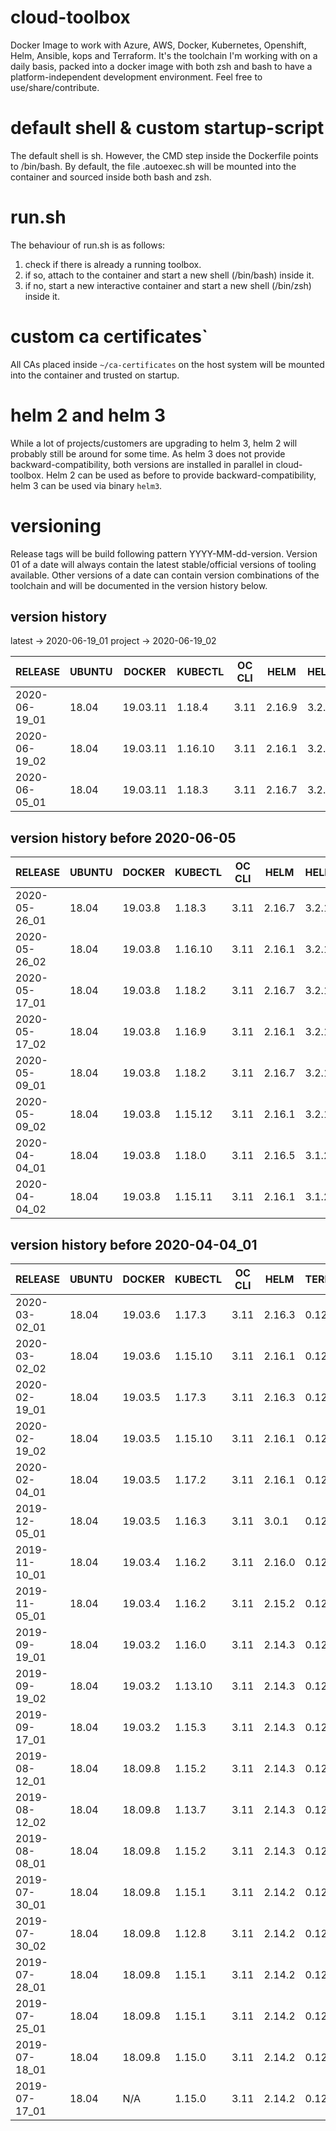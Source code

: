 # cloud-toolbox
Docker Image to work with Azure, AWS, Docker, Kubernetes, Openshift, Helm, Ansible, kops and Terraform.
It's the toolchain I'm working with on a daily basis, packed into a docker image with both zsh and bash to have a 
platform-independent development environment.
Feel free to use/share/contribute.

# default shell & custom startup-script
The default shell is sh.
However, the CMD step inside the Dockerfile points to /bin/bash.
By default, the file .autoexec.sh will be mounted into the container and sourced inside both bash and zsh.

# run.sh
The behaviour of run.sh is as follows:
1. check if there is already a running toolbox.
1. if so, attach to the container and start a new shell (/bin/bash) inside it.
1. if no, start a new interactive container and start a new shell (/bin/zsh) inside it.

# custom ca certificates`
All CAs placed inside ```~/ca-certificates``` on the host system will be mounted into the container and trusted on startup.

# helm 2 and helm 3
While a lot of projects/customers are upgrading to helm 3, helm 2 will probably still be around for some time.
As helm 3 does not provide backward-compatibility, both versions are installed in parallel in cloud-toolbox.
Helm 2 can be used as before to provide backward-compatibility, helm 3 can be used via binary `helm3`. 

# versioning 
Release tags will be build following pattern YYYY-MM-dd-version.
Version 01 of a date will always contain the latest stable/official versions of tooling available.
Other versions of a date can contain version combinations of the toolchain and will be documented in the version history
below.

## version history
latest -> 2020-06-19_01
project -> 2020-06-19_02

| RELEASE       | UBUNTU | DOCKER   | KUBECTL  | OC CLI | HELM   | HELM3   | TERRAFORM | AWS CLI  | AZ CLI | GCLOUD SDK | KOPS   | ANSIBLE | JINJA2 | OPENSSH |
|---------------|--------|----------|----------|--------|--------|---------|-----------|----------|--------|------------|--------|---------|--------|---------|
| 2020-06-19_01 | 18.04  | 19.03.11 | 1.18.4   | 3.11   | 2.16.9 | 3.2.4   | 0.12.26   | 1.18.84  | 2.7.0  | 297.0.1    | 1.17.0 | 2.9.10  | 2.11.2 | 8.3p1   |
| 2020-06-19_02 | 18.04  | 19.03.11 | 1.16.10  | 3.11   | 2.16.1 | 3.2.4   | 0.12.26   | 1.18.84  | 2.7.0  | 297.0.1    | 1.17.0 | 2.9.10  | 2.11.2 | 8.3p1   |
| 2020-06-05_01 | 18.04  | 19.03.11 | 1.18.3   | 3.11   | 2.16.7 | 3.2.1   | 0.12.26   | 1.18.73  | 2.7.0  | 295.0.0    | 1.17.0 | 2.9.9   | 2.11.2 | 8.3p1   |


## version history before 2020-06-05

| RELEASE       | UBUNTU | DOCKER   | KUBECTL  | OC CLI | HELM   | HELM3   | TERRAFORM | AWS CLI  | AZ CLI | KOPS   | ANSIBLE | JINJA2 | OPENSSH |
|---------------|--------|----------|----------|--------|--------|---------|-----------|----------|--------|--------|---------|--------|---------|
| 2020-05-26_01 | 18.04  | 19.03.8  | 1.18.3   | 3.11   | 2.16.7 | 3.2.1   | 0.12.25   | 1.18.66  | 2.6.0  | 1.16.2 | 2.9.9   | 2.11.2 | 8.2p1   |
| 2020-05-26_02 | 18.04  | 19.03.8  | 1.16.10  | 3.11   | 2.16.1 | 3.2.1   | 0.12.25   | 1.18.66  | 2.6.0  | 1.16.2 | 2.9.9   | 2.11.2 | 8.2p1   |
| 2020-05-17_01 | 18.04  | 19.03.8  | 1.18.2   | 3.11   | 2.16.7 | 3.2.1   | 0.12.25   | 1.18.61  | 2.5.1  | 1.16.2 | 2.9.9   | 2.11.2 | 8.2p1   |
| 2020-05-17_02 | 18.04  | 19.03.8  | 1.16.9   | 3.11   | 2.16.1 | 3.2.1   | 0.12.25   | 1.18.61  | 2.5.1  | 1.16.2 | 2.9.9   | 2.11.2 | 8.2p1   |
| 2020-05-09_01 | 18.04  | 19.03.8  | 1.18.2   | 3.11   | 2.16.7 | 3.2.1   | 0.12.24   | 1.18.56  | 2.5.1  | 1.16.2 | 2.9.7   | 2.11.2 | 8.2p1   |
| 2020-05-09_02 | 18.04  | 19.03.8  | 1.15.12  | 3.11   | 2.16.1 | 3.2.1   | 0.12.24   | 1.18.56  | 2.5.1  | 1.16.2 | 2.9.7   | 2.11.2 | 8.2p1   |
| 2020-04-04_01 | 18.04  | 19.03.8  | 1.18.0   | 3.11   | 2.16.5 | 3.1.2   | 0.12.24   | 1.18.36  | 2.3.1  | 1.16.0 | 2.9.6   | 2.11.1 | 8.2p1   |
| 2020-04-04_02 | 18.04  | 19.03.8  | 1.15.11  | 3.11   | 2.16.1 | 3.1.2   | 0.12.24   | 1.18.36  | 2.3.1  | 1.16.0 | 2.9.6   | 2.11.1 | 8.2p1   |


## version history before 2020-04-04_01

| RELEASE       | UBUNTU | DOCKER   | KUBECTL  | OC CLI | HELM   | TERRAFORM | AWS CLI  | AZ CLI | KOPS   | ANSIBLE | JINJA2 | OPENSSH | TILLER_NAMESPACE |
|---------------|--------|----------|----------|--------|--------|-----------|----------|--------|--------|---------|--------|---------|------------------|
| 2020-03-02_01 | 18.04  | 19.03.6  | 1.17.3   | 3.11   | 2.16.3 | 0.12.21   | 1.18.12  | 2.1.0  | 1.16.0 | 2.9.5   | 2.11.1 | 8.2p1   | kubetools        |
| 2020-03-02_02 | 18.04  | 19.03.6  | 1.15.10  | 3.11   | 2.16.1 | 0.12.21   | 1.18.12  | 2.1.0  | 1.16.0 | 2.9.5   | 2.11.1 | 8.2p1   | N/A              |
| 2020-02-19_01 | 18.04  | 19.03.5  | 1.17.3   | 3.11   | 2.16.3 | 0.12.21   | 1.18.2   | 2.1.0  | 1.15.2 | 2.9.5   | 2.11.1 | 8.1p1   | kubetools        |
| 2020-02-19_02 | 18.04  | 19.03.5  | 1.15.10  | 3.11   | 2.16.1 | 0.12.20   | 1.18.2   | 2.1.0  | 1.15.1 | 2.9.4   | 2.11.1 | 8.1p1   | N/A              |
| 2020-02-04_01 | 18.04  | 19.03.5  | 1.17.2   | 3.11   | 2.16.1 | 0.12.20   | 1.17.10  | 2.0.81 | 1.15.1 | 2.9.4   | 2.11.1 | 8.1p1   | kubetools        |
| 2019-12-05_01 | 18.04  | 19.03.5  | 1.16.3   | 3.11   | 3.0.1  | 0.12.17   | 1.16.297 | 2.0.77 | 1.15.0 | 2.9.2   | 2.10.3 | 8.1p1   | kubetools        |
| 2019-11-10_01 | 18.04  | 19.03.4  | 1.16.2   | 3.11   | 2.16.0 | 0.12.13   | 1.16.278 | 2.0.76 | 1.14.1 | 2.9.0   | 2.10.3 | 8.1p1   | kubetools        |
| 2019-11-05_01 | 18.04  | 19.03.4  | 1.16.2   | 3.11   | 2.15.2 | 0.12.13   | 1.16.273 | 2.0.76 | 1.14.0 | 2.9.0   | 2.10.3 | 8.1p1   | kubetools        |
| 2019-09-19_01 | 18.04  | 19.03.2  | 1.16.0   | 3.11   | 2.14.3 | 0.12.9    | 1.16.239 | 2.0.73 | 1.13.0 | 2.8.5   | 2.10.1 | 8.0p1   | kubetools        |
| 2019-09-19_02 | 18.04  | 19.03.2  | 1.13.10  | 3.11   | 2.14.3 | 0.12.9    | 1.16.239 | 2.0.73 | 1.13.0 | 2.8.5   | 2.10.1 | 8.0p1   | kubetools        |
| 2019-09-17_01 | 18.04  | 19.03.2  | 1.15.3   | 3.11   | 2.14.3 | 0.12.8    | 1.16.239 | 2.0.73 | 1.13.0 | 2.8.5   | 2.10.1 | 8.0p1   | kubetools        |
| 2019-08-12_01 | 18.04  | 18.09.8  | 1.15.2   | 3.11   | 2.14.3 | 0.12.6    | 1.16.198 | 2.0.70 | 1.13.0 | 2.8.3   | 2.10.1 | 8.0p1   | kubetools        |
| 2019-08-12_02 | 18.04  | 18.09.8  | 1.13.7   | 3.11   | 2.14.3 | 0.12.6    | 1.16.198 | 2.0.70 | 1.13.0 | 2.8.3   | 2.10.1 | 8.0p1   | kubetools        |
| 2019-08-08_01 | 18.04  | 18.09.8  | 1.15.2   | 3.11   | 2.14.3 | 0.12.6    | 1.16.198 | 2.0.70 | 1.13.0 | 2.8.3   | 2.10.1 | 8.0p1   | kubetools        |
| 2019-07-30_01 | 18.04  | 18.09.8  | 1.15.1   | 3.11   | 2.14.2 | 0.12.5    | 1.16.198 | 2.0.69 | 1.12.2 | 2.8.2   | 2.10   | 8.0p1   | kubetools        |
| 2019-07-30_02 | 18.04  | 18.09.8  | 1.12.8   | 3.11   | 2.14.2 | 0.12.5    | 1.16.198 | 2.0.69 | 1.12.2 | 2.8.2   | 2.10   | 8.0p1   | kubetools        |
| 2019-07-28_01 | 18.04  | 18.09.8  | 1.15.1   | 3.11   | 2.14.2 | 0.12.5    | 1.16.198 | 2.0.69 | 1.12.2 | 2.8.2   | 2.10   | 8.0p1   | kubetools        |
| 2019-07-25_01 | 18.04  | 18.09.8  | 1.15.1   | 3.11   | 2.14.2 | 0.12.4    | 1.16.198 | 2.0.69 | N/A    | 2.8.2   | 2.10   | 8.0p1   | kubetools        |
| 2019-07-18_01 | 18.04  | 18.09.8  | 1.15.0   | 3.11   | 2.14.2 | 0.12.4    | 1.16.198 | 2.0.69 | N/A    | 2.8.2   | 2.10   | 8.0p1   | kubetools        |
| 2019-07-17_01 | 18.04  | N/A      | 1.15.0   | 3.11   | 2.14.2 | 0.12.4    | 1.16.198 | 2.0.69 | N/A    | 2.8.2   | 2.10   | 8.0p1   | kubetools        |
